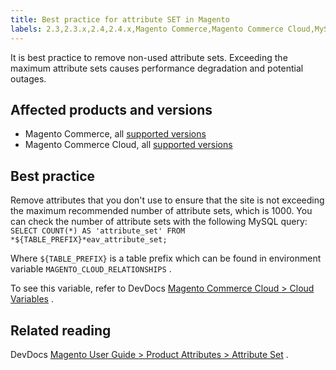 ```yaml
---
title: Best practice for attribute SET in Magento
labels: 2.3,2.3.x,2.4,2.4.x,Magento Commerce,Magento Commerce Cloud,MySQL,attribute,best practices,performance,product,set
---
```


It is best practice to remove non-used attribute sets. Exceeding the maximum attribute sets causes performance degradation and potential outages.

## Affected products and versions

* Magento Commerce, all [supported versions](https://magento.com/sites/default/files/magento-software-lifecycle-policy.pdf)  
* Magento Commerce Cloud, all [supported versions](https://magento.com/sites/default/files/magento-software-lifecycle-policy.pdf) 

## Best practice

Remove attributes that you don't use to ensure that the site is not exceeding the maximum recommended number of attribute sets, which is 1000. You can check the number of attribute sets with the following MySQL query: `SELECT COUNT(*) AS 'attribute_set' FROM *${TABLE_PREFIX}*eav_attribute_set;` 

Where `${TABLE_PREFIX}` is a table prefix which can be found in environment variable `MAGENTO_CLOUD_RELATIONSHIPS` .

To see this variable, refer to DevDocs [Magento Commerce Cloud > Cloud Variables](https://devdocs.magento.com/cloud/env/variables-cloud.html) .

## Related reading

DevDocs [Magento User Guide > Product Attributes > Attribute Set](https://docs.magento.com/user-guide/stores/attribute-sets.html?itm_source=devdocs&itm_medium=quick_search&itm_campaign=federated_search&itm_term=attribut&_ga=2.117581577.1025526503.1592831910-1966917137.1591621744) .